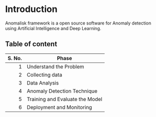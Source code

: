 # Introduction
Anomalisk framework is a open source software for Anomaly detection using Artificial Intelligence and Deep Learning.

## Table of content
| S. No. | Phase |
|-----:|---------------|
|     1|Understand the Problem|
|     2|Collecting data|
|     3|Data Analysis|
|  4   |Anomaly Detection Technique|
|     5|Training and Evaluate the Model|
|     6|Deployment and Monitoring|
